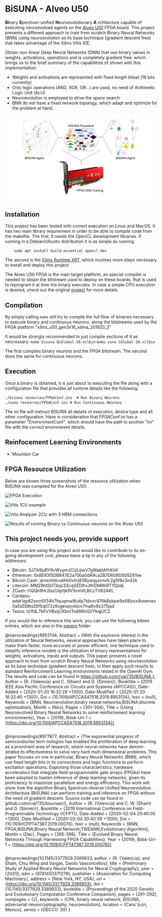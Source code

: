 # BiSUNA - Alveo U50

**Bi**nary **S**pectrum-unified **N**euroevolutionary **A** rchitecture capable of executing
neuroevolved agents on the [Alveo U50](https://www.xilinx.com/products/boards-and-kits/alveo/u50.html) FPGA board. This project presents a different approach
to train from scratch Binary Neural Networks (BNN) using neuroevolution as its base technique
(gradient descent free) that takes advantage of the Xilinx Vitis IDE.

Obtain non-linear Deep Neural Networks (DNN) that use binary values in weights, activations,
operations and is completely gradient free; which brings us to the brief summary of the
capabilities of shown with this implementation:

- Weights and activations are represented with fixed length bitset (16 bits currently)
- Only logic operations (AND, XOR, OR...) are used, no need of Arithmetic Logic Unit (ALU)
- Neuroevolution is employed to drive the space search
- BNN do not have a fixed network topology, which adapt and optimize for the problem at hand.

![BiSUNA overview](resources/images/0-CoverImage.png)

## Installation

This project has been tested with correct execution on Linux and MacOS. It has two main library
requirement in order to be able to compile code from the makefile. The first, it needs the
OpenCL development libraries. If running in a Debian/Ubuntu distribution it is as simple
as running

```
	sudo apt install build-essential opencl-dev
```

The second is the [Xilinx Runtime XRT](https://www.xilinx.com/products/boards-and-kits/alveo/u50.html#gettingStarted), which involves more steps necessary to install
and deploy this project.

The Alveo U50 FPGA is the main target platform, an special compiler is needed to obtain the bitstream
used to deploy on these boards, that is used to reprogram it at time the binary executes. In case a
simple CPU execution is desired, check out the original [project](https://github.com/rval735/bisunaocl) for more details

## Compilation

By simply calling ```make``` will try to compile the full flow of binaries necessary to execute binary and
continuous neurons, along the bitstreams used by the FPGA platform "xilinx_u50_gen3x16_xdma_201920_3"

It would be strongly recommended to just compile sections of it as neccessary:
``` make bisuna BiGlobal-10.xclbin ```
``` make suna CGlobal-10.xclbin ```

The first compiles binary neurons and the FPGA bitstream. The second does the same for continuous neurons.

## Execution

Once a binary is obtained, it is just about to executing the file along with a configuration
file that provides all runtime details like the following:

```
./bisuna resources/FPGAConf.ini  # Run Binary Neurons
./suna resources/FPGAConf.ini # Run Continuous Neurons
```

The ini file will instruct BiSUNA all details of execution, device type and all other configuration.
Have in consideration that FPGAConf.ini has a parameter "EnvironmentConf", which should
have the path to another "ini" file with the correct environment details.

## Reinfocement Learning Environments

- Mountain Car

## FPGA Resource Utilization

Below are shown three screenshots of the resource utilization when BiSUNA was compiled for the Alveo U50:

![FPGA Execution](resources/images/C2-FPGA-Execution.png)

![Vitis 1CU example](resources/images/F-Vitis-1CU.png)

![Vitis Analyzer 2CU with 3 HBM connections](resources/images/N-2CU-HBM012.png)

![Results of running Binary vs Continuous neurons on the Alveo U50](resources/images/O-HBM3-1-8CUBinCont.png)

## This project needs you, provide support

In case you are using this project and would like to contribute to its on-going development cost, please
leave a tip in any of the following addresses:

- Bitcoin: 3J7iV6pRY9vWvymJCULdwV7gWabtAfhKhK
- Ethereum: 0x8E93f5DB847E2a70ba0dA9ca2B7D608D005DEfee
- Bitcoin Cash: qrnsrhhkvathh0vhrj838ywqyzrnvfc2g5f8x3n42k
- Litecoin: MM2WdSGTbqz33cqGEDKxJthGNMh9TYQzdj
- ZCash: t1QQe9Hr2bzCitpfjk9VSnmVLBCzTV62AKL
- Cardano: addr1qy82xnct5f34h7fquqmw8tufp7tdxvc976k8skpw9z68lzss4nxemes0a5s558ts55f5q072z8vgevpyvklcn7ma8v8s375jad
- Tezos: tz1fdL7bFirVBvijUXbnrTo666hQVYkigUC3

If you would like to reference this work, you can use the following bibtex entries, which are also in the [papers](papers/) folder:

@inproceedings{8953134,
	Abstract = {With the explosive interest in the utilization of Neural Networks, several approaches have taken place to make them faster, more accurate or power efficient; one technique used to simplify inference models is the utilization of binary representations for weights, activations, inputs and outputs. This paper presents a novel approach to train from scratch Binary Neural Networks using neuroevolution as its base technique (gradient descent free), to then apply such results to standard Reinforcement Learning environments tested in the OpenAI Gym. The results and code can be found in https://github.com/rval735/BiSUNA.},
	Author = {R. {Valencia} and C. {Sham} and O. {Sinnen}},
	Booktitle = {2019 IEEE Asia Pacific Conference on Circuits and Systems (APCCAS)},
	Date-Added = {2020-01-20 16:32:29 +1300},
	Date-Modified = {2020-01-20 16:32:40 +1300},
	Doi = {10.1109/APCCAS47518.2019.8953134},
	Issn = {null},
	Keywords = {BNN; Neuroevolution;binary neural networks;BiSUNA;discrete optimization},
	Month = {Nov},
	Pages = {301-304},
	Title = {Using Neuroevolved Binary Neural Networks to solve reinforcement learning environments},
	Year = {2019},
	Bdsk-Url-1 = {https://doi.org/10.1109/APCCAS47518.2019.8953134}}

```
```
@inproceedings{8977877,
	Abstract = {The exponential progress of semiconductor tech-nologies has enabled the proliferation of deep learning as a prominent area of research, where neural networks have demon-strated its effectiveness to solve very hard multi dimensional problems. This paper focuses on one in particular, Binary Neural Networks (BNN), which use fixed length bits in its connections and logic functions to perform excitation operations. Exploiting those characteristics, hardware accelerators that integrate field-programmable gate arrays (FPGAs) have been adopted to hasten inference of deep learning networks, given its proficiency to maximize parallelism and energy efficiency. This work will show how the algorithm Binary Spectrum-diverse Unified Neuroevolution Architecture (BiSUNA) can perform training and inference on FPGA without the need of gradient descent. Source code can be found in github.com/rval735/bisunaocl},
	Author = {R. {Valencia} and C. W. {Sham} and O. {Sinnen}},
	Booktitle = {2019 International Conference on Field-Programmable Technology (ICFPT)},
	Date-Added = {2020-02-04 20:40:00 +1300},
	Date-Modified = {2020-02-04 20:40:39 +1300},
	Doi = {10.1109/ICFPT47387.2019.00076},
	Issn = {null},
	Keywords = {BNN, FPGA;BiSUNA;Binary Neural Network;TWEANN;Evolutionary Algorithm},
	Month = {Dec},
	Pages = {395-398},
	Title = {Evolved Binary Neural Networks Through Harnessing FPGA Capabilities},
	Year = {2019},
	Bdsk-Url-1 = {https://doi.org/10.1109/ICFPT47387.2019.00076}}
```
```
@inproceedings{10.1145/3377929.3389933,
	author = {R. {Valencia}, and Sham, Chiu Wing and Vargas, Danilo Vasconcellos},
	title = {Preliminary Study of Applied Binary Neural Networks for Neural Cryptography},
	year = {2020},
	isbn = {9781450371278},
	publisher = {Association for Computing Machinery},
	address = {New York, NY, USA},
	url = {https://doi.org/10.1145/3377929.3389933},
	doi = {10.1145/3377929.3389933},
	booktitle = {Proceedings of the 2020 Genetic and Evolutionary Computation Conference Companion},
	pages = {291–292},
	numpages = {2},
	keywords = {CPA, binary neural network, BiSUNA, adversarial neurocryptography, neuroevolution},
	location = {Canc\'{u}n, Mexico},
	series = {GECCO ’20}
	}
```
